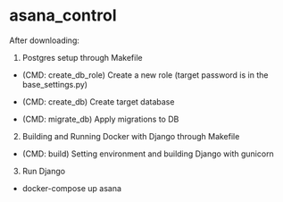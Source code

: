 # asana_control

After downloading:

1. Postgres setup through Makefile

- (CMD: create_db_role) Create a new role (target password is in the base_settings.py)

- (CMD: create_db) Create target database

- (CMD: migrate_db) Apply migrations to DB

2. Building and Running Docker with Django through Makefile

- (CMD: build) Setting environment and building Django with gunicorn

3. Run Django

- docker-compose up asana

